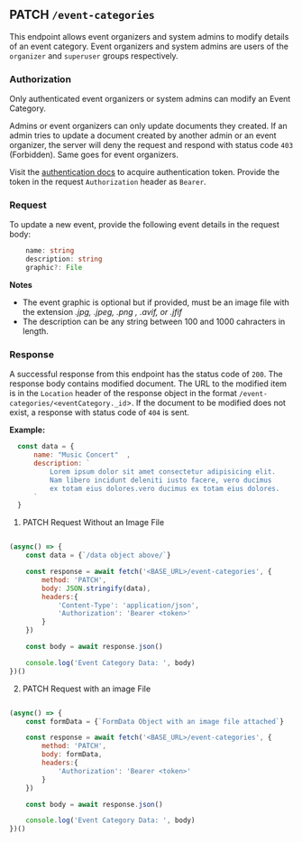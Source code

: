 ## PATCH `/event-categories`

This endpoint allows event organizers and system admins to modify details of an event category. Event organizers and system admins are users of the `organizer` and `superuser` groups respectively.

### Authorization
Only authenticated event organizers or system admins can modify an Event Category. 

Admins or event organizers can only update documents they created. If an admin tries to update a document created by another admin or an event organizer, the server will deny the request and respond with status code `403` (Forbidden). Same goes for event organizers.

Visit the [authentication docs](../authentication/authentication.md) to acquire authentication token. Provide the token in the request `Authorization` header as `Bearer`.


### Request
To update a new event, provide the following event details in the request body:

```typescript
    name: string
    description: string
    graphic?: File
```


**Notes**
- The event graphic is optional but if provided, must be an image file with the extension *.jpg, .jpeg, .png , .avif, or .jfif*
- The description can be any string between 100 and 1000 cahracters in length.

### Response

A successful response from this endpoint has the status code of `200`. The response body contains modified document. The URL to the modified item is in the `Location` header of the response object in the format `/event-categories/<eventCategory._id`>. If the document to be modified does not exist, a response with status code of `404` is sent.


**Example:**

  ```javascript
    const data = {
        name: "Music Concert"  ,
        description: `
            Lorem ipsum dolor sit amet consectetur adipisicing elit. 
            Nam libero incidunt deleniti iusto facere, vero ducimus 
            ex totam eius dolores.vero ducimus ex totam eius dolores.
        `
    }
```

1. PATCH Request Without an Image File

```javascript

(async() => {
    const data = {`/data object above/`}

    const response = await fetch('<BASE_URL>/event-categories', {
        method: 'PATCH',
        body: JSON.stringify(data),
        headers:{
            'Content-Type': 'application/json',
            'Authorization': 'Bearer <token>'
        }
    })

    const body = await response.json()

    console.log('Event Category Data: ', body)
})()
```

2. PATCH Request with an image File

```javascript

(async() => {
    const formData = {`FormData Object with an image file attached`}

    const response = await fetch('<BASE_URL>/event-categories', {
        method: 'PATCH',
        body: formData,
        headers:{
            'Authorization': 'Bearer <token>'
        }
    })

    const body = await response.json()

    console.log('Event Category Data: ', body)
})()
```